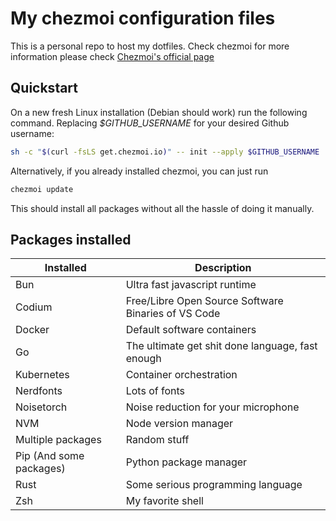 # My chezmoi configuration files

This is a personal repo to host my dotfiles. Check chezmoi for more information please check [Chezmoi's official page](https://www.chezmoi.io/)

## Quickstart

On a new fresh Linux installation (Debian should work) run the following command. Replacing *$GITHUB_USERNAME* for your desired Github username:

``` bash
sh -c "$(curl -fsLS get.chezmoi.io)" -- init --apply $GITHUB_USERNAME
```

Alternatively, if you already installed chezmoi, you can just run

``` bash
chezmoi update
```

This should install all packages without all the hassle of doing it manually. 

## Packages installed

| Installed               | Description                                         |
| ----------------------- | --------------------------------------------------- |
| Bun                     | Ultra fast javascript runtime                       |
| Codium                  | Free/Libre Open Source Software Binaries of VS Code |
| Docker                  | Default software containers                         |
| Go                      | The ultimate get shit done language, fast enough    |
| Kubernetes              | Container orchestration                             |
| Nerdfonts               | Lots of fonts                                       |
| Noisetorch              | Noise reduction for your microphone                 |
| NVM                     | Node version manager                                |
| Multiple packages       | Random stuff                                        |
| Pip (And some packages) | Python package manager                              |
| Rust                    | Some serious programming language                   |
| Zsh                     | My favorite shell                                   |